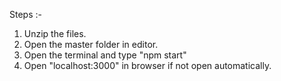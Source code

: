 Steps :-


1) Unzip the files.
2) Open the master folder in editor.
3) Open the terminal and type "npm start"
4) Open "localhost:3000" in browser if not open automatically.